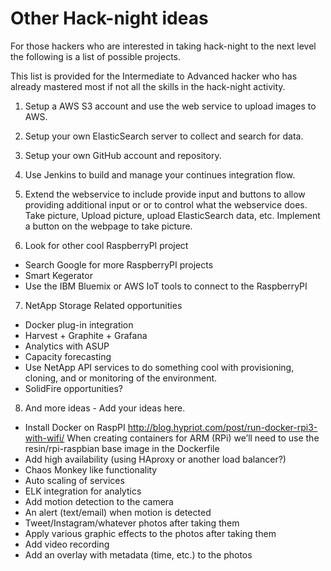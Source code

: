 # Other Hack-night ideas

For those hackers who are interested in taking hack-night to the next level the following is a list of possible projects.

This list is provided for the Intermediate to Advanced hacker who has already mastered most if not all the skills in the hack-night activity.  

1. Setup a AWS S3 account and use the web service to upload images to AWS.

2. Setup your own ElasticSearch server to collect and search for data.

3. Setup your own GitHub account and repository.  

4. Use Jenkins to build and manage your continues integration flow.   

5. Extend the webservice to include provide input and buttons to allow providing additional input or or to control what the webservice does.  Take picture, Upload picture, upload ElasticSearch data, etc.  Implement a button on the webpage to take picture.

6. Look for other cool RaspberryPI project
  * Search Google for more RaspberryPI projects
  * Smart Kegerator
  * Use the IBM Bluemix or AWS IoT tools to connect to the RaspberryPI

7. NetApp Storage Related opportunities
  * Docker plug-in integration
  * Harvest + Graphite + Grafana
  * Analytics with ASUP
  * Capacity forecasting
  * Use NetApp API services to do something cool with provisioning, cloning, and or monitoring of the environment. 
  * SolidFire opportunities? 

8. And more ideas - Add your ideas here.
  * Install Docker on RaspPI
  http://blog.hypriot.com/post/run-docker-rpi3-with-wifi/
  When creating containers for ARM (RPi) we’ll need to use the resin/rpi-raspbian base image in the Dockerfile
  * Add high availability (using HAproxy or another load balancer?)
  * Chaos Monkey like functionality
  * Auto scaling of services
  * ELK integration for analytics
  * Add motion detection to the camera
  * An alert (text/email) when motion is detected
  * Tweet/Instagram/whatever photos after taking them
  * Apply various graphic effects to the photos after taking them
  * Add video recording
  * Add an overlay with metadata (time, etc.) to the photos
